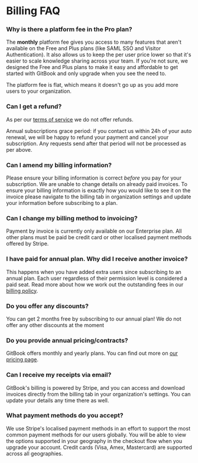 # Billing FAQ

### Why is there a platform fee in the Pro plan?

The **monthly** platform fee gives you access to many features that aren't available on the Free and Plus plans (like SAML SSO and Visitor Authentication). It also allows us to keep the per user price lower so that it's easier to scale knowledge sharing across your team. If you're not sure, we designed the Free and Plus plans to make it easy and affordable to get started with GitBook and only upgrade when you see the need to.

The platform fee is flat, which means it doesn't go up as you add more users to your organization.

### Can I get a refund?

As per our [terms of service](https://policies.gitbook.com/terms#3.-billing-schedule-no-refunds) we do not offer refunds.&#x20;

Annual subscriptions grace period: if you contact us within 24h of your auto renewal, we will be happy to refund your payment and cancel your subscription. Any requests send after that period will not be processed as per above.&#x20;

### Can I amend my billing information?

Please ensure your billing information is correct _before_ you pay for your subscription. We are unable to change details on already paid invoices. To ensure your billing information is exactly how you would like to see it on the invoice please navigate to the billing tab in organization settings and update your information before subscribing to a plan.&#x20;

### Can I change my billing method to invoicing?

Payment by invoice is currently only available on our Enterprise plan. All other plans must be paid be credit card or other localised payment methods offered by Stripe.

### I have paid for annual plan. Why did I receive another invoice?&#x20;

This happens when you have added extra users since subscribing to an annual plan. Each user regardless of their permission level is considered a paid seat. Read more about how we work out the outstanding fees in our [billing policy](billing-policy.md).&#x20;

### Do you offer any discounts?

You can get 2 months free by subscribing to our annual plan! We do not offer any other discounts at the moment

### **Do you provide annual pricing/contracts?**

GitBook offers monthly and yearly plans. You can find out more on [our pricing page](https://www.gitbook.com/pricing).

### Can I receive my receipts via email?

GitBook's billing is powered by Stripe, and you can access and download invoices directly from the billing tab in your organization's settings. You can update your details any time there as well.

### What payment methods do you accept?

We use Stripe's localised payment methods in an effort to support the most common payment methods for our users globally. You will be able to view the options supported in your geography in the checkout flow when you upgrade your account. Credit cards (Visa, Amex, Mastercard) are supported across all geographies.&#x20;

